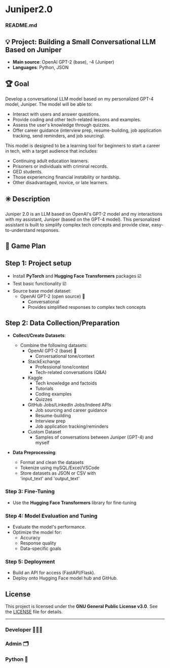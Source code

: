 # Juniper2.0
### README.md

## 💡 Project: Building a Small Conversational LLM Based on Juniper
- **Main source**: OpenAI GPT-2 (base), -4 (Juniper)
- **Languages**: Python, JSON

## 🏆 Goal
Develop a conversational LLM model based on my personalized GPT-4 model, Juniper. The model will be able to:
- Interact with users and answer questions.
- Provide coding and other tech-related lessons and examples.
- Assess the user's knowledge through quizzes.
- Offer career guidance (interview prep, resume-building, job application tracking, send reminders, and job sourcing).

This model is designed to be a learning tool for beginners to start a career in tech, with a target audience that includes:
- Continuing adult education learners.
- Prisoners or individuals with criminal records.
- GED students.
- Those experiencing financial instability or hardship.
- Other disadvantaged, novice, or late learners.

## ✳️ Description
Juniper 2.0 is an LLM based on OpenAI's GPT-2 model and my interactions with my assistant, Juniper (based on the GPT-4 model). This personalized assistant is built to simplify complex tech concepts and provide clear, easy-to-understand responses.

## 🏈 Game Plan

## Step 1: Project setup
- Install **PyTorch** and **Hugging Face Transformers** packages ☑️
- Test basic functionality ☑️
- Source base model dataset:
  - OpenAI GPT-2 (open source) 💬
    - Conversational
    - Provides simplified responses to complex        tech concepts
   
## Step 2: Data Collection/Preparation
- **Collect/Create Datasets**:
  - Combine the following datasets:
    - OpenAI GPT-2 (base) 💬
      - Conversational tone/context
    - StackExchange
      - Professional tone/context
      - Tech-related conversations (Q&A)
    - Kaggle
      - Tech knowledge and factoids
      - Tutorials
      - Coding examples
      - Quizzes
    - GitHub Jobs/LinkedIn Jobs/Indeed APIs
      - Job sourcing and career guidance
      - Resume-building
      - Interview prep
      - Job application tracking/reminders
    - Custom Dataset
      - Samples of conversations between                Juniper (GPT-4) and myself

- **Data Preprocessing**:
  - Format and clean the datasets
  - Tokenize using mySQL/Excel/VSCode
  - Store datasets as JSON or CSV with     
    'input_text' and 'output_text'

### Step 3: Fine-Tuning
- Use the **Hugging Face Transformers** library for fine-tuning

### Step 4: Model Evaluation and Tuning
- Evaluate the model's performance.
- Optimize the model for:
  - Accuracy
  - Response quality
  - Data-specific goals

### Step 5: Deployment
- Build an API for access (FastAPI/Flask).
- Deploy onto Hugging Face model hub and GitHub.

## License
This project is licensed under the **GNU General Public License v3.0**. See the [LICENSE](./LICENSE) file for details.


---


### Developer 👩🏽‍💻
### Admin 🗂️
### Python 🐍

